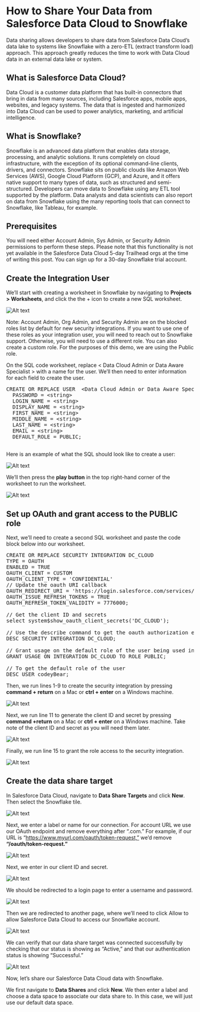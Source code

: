 # How to Share Your Data from Salesforce Data Cloud to Snowflake

Data sharing allows developers to share data from Salesforce Data Cloud’s data lake to systems like Snowflake with a zero-ETL (extract transform load) approach. This approach greatly reduces the time to work with Data Cloud data in an external data lake or system. 

## What is Salesforce Data Cloud?

Data Cloud is a customer data platform that has built-in connectors that bring in data from many sources, including Salesforce apps, mobile apps, websites, and legacy systems. The data that is ingested and harmonized into Data Cloud can be used to power analytics, marketing, and artificial intelligence. 

## What is Snowflake?

Snowflake is an advanced data platform that enables data storage, processing, and analytic solutions. It runs completely on cloud infrastructure, with the exception of its optional command-line clients, drivers, and connectors. Snowflake sits on public clouds like Amazon Web Services (AWS), Google Cloud Platform (GCP), and Azure, and it offers native support to many types of data, such as structured and semi-structured. Developers can move data to Snowflake using any ETL tool supported by the platform. Data analysts and data scientists can also report on data from Snowflake using the many reporting tools that can connect to Snowflake, like Tableau, for example. 

## Prerequisites

You will need either Account Admin, Sys Admin, or Security Admin permissions to perform these steps. Please note that this functionality is not yet available in the Salesforce Data Cloud 5-day Trailhead orgs at the time of writing this post. You can sign up for a 30-day Snowflake trial account. 

## Create the Integration User 

We’ll start with creating a worksheet in Snowflake by navigating to **Projects > Worksheets**, and click the the + icon to create a new SQL worksheet.

![Alt text](https://github.com/dlarregui/snowflakedatasharing/blob/4506abcbe2547e16d9210b4afad84d8d25095b49/image%20(5).png)

Note: Account Admin, Org Admin, and Security Admin are on the blocked roles list by default for new security integrations. If you want to use one of these roles as your integration user, you will need to reach out to Snowflake support. Otherwise, you will need to use a different role. You can also create a custom role. For the purposes of this demo, we are using the Public role. 

On the SQL code worksheet, replace < Data Cloud Admin or Data Aware Specialist > with a name for the user. We’ll then need to enter information for each field to create the user. 

<pre language='SQL'>
CREATE OR REPLACE USER  &lt;Data Cloud Admin or Data Aware Specialist&gt; 
  PASSWORD = &lt;string&gt;
  LOGIN_NAME = &lt;string&gt;
  DISPLAY_NAME = &lt;string&gt;
  FIRST_NAME = &lt;string&gt;
  MIDDLE_NAME = &lt;string&gt;
  LAST_NAME = &lt;string&gt;
  EMAIL = &lt;string&gt;
  DEFAULT_ROLE = PUBLIC;
  </pre>

  Here is an example of what the SQL should look like to create a user:

  ![Alt text](https://github.com/dlarregui/snowflakedatasharing/blob/main/image%20(26).png)

  We’ll then press the **play button** in the top right-hand corner of the worksheet to run the worksheet. 

 ![Alt text](https://github.com/dlarregui/snowflakedatasharing/blob/main/image%20(27).png)

 ## Set up OAuth and grant access to the PUBLIC role

 Next, we’ll need to create a second SQL worksheet and paste the code block below into our worksheet. 

 <pre language='SQL'>
CREATE OR REPLACE SECURITY INTEGRATION DC_CLOUD
TYPE = OAUTH
ENABLED = TRUE
OAUTH_CLIENT = CUSTOM
OAUTH_CLIENT_TYPE = 'CONFIDENTIAL'
// Update the oauth URI callback
OAUTH_REDIRECT_URI = 'https://login.salesforce.com/services/cdpSnowflakeOAuthCallback'
OAUTH_ISSUE_REFRESH_TOKENS = TRUE
OAUTH_REFRESH_TOKEN_VALIDITY = 7776000;

// Get the client ID and secrets
select system$show_oauth_client_secrets('DC_CLOUD');

// Use the describe command to get the oauth authorization endpoint
DESC SECURITY INTEGRATION DC_CLOUD;

// Grant usage on the default role of the user being used in Data Cloud
GRANT USAGE ON INTEGRATION DC_CLOUD TO ROLE PUBLIC;

// To get the default role of the user
DESC USER codeyBear;
</pre>

Then, we run lines 1-9 to create the security integration by pressing **command + return** on a Mac or **ctrl + enter** on a Windows machine. 

![Alt text](https://github.com/dlarregui/snowflakedatasharing/blob/main/image%20(28).png)

Next, we run line 11 to generate the client ID and secret by pressing **command +return** on a Mac or **ctrl + enter** on a Windows machine. Take note of the client ID and secret as you will need them later. 

![Alt text](https://github.com/dlarregui/snowflakedatasharing/blob/main/image%20(29).png)

Finally, we run line 15 to grant the role access to the security integration. 

![Alt text](https://github.com/dlarregui/snowflakedatasharing/blob/main/image%20(30).png)

## Create the data share target

In Salesforce Data Cloud, navigate to **Data Share Targets** and click **New**. Then select the Snowflake tile. 

![Alt text](https://github.com/dlarregui/snowflakedatasharing/blob/main/image%20(31).png)

Next, we enter a label or name for our connection. For account URL we use our OAuth endpoint and remove everything after “.com.” For example, if our URL is “https://www.myurl.com/oauth/token-request,” we’d remove **“/oauth/token-request.”**

![Alt text](https://github.com/dlarregui/snowflakedatasharing/blob/main/image%20(32).png)

Next, we enter in our client ID and secret.

![Alt text](https://github.com/dlarregui/snowflakedatasharing/blob/main/image%20(33).png)

We should be redirected to a login page to enter a username and password. 

![Alt text](https://github.com/dlarregui/snowflakedatasharing/blob/main/image%20(34).png)

Then we are redirected to another page, where we’ll need to click Allow to allow Salesforce Data Cloud to access our Snowflake account. 

![Alt text](https://github.com/dlarregui/snowflakedatasharing/blob/main/image%20(35).png)

We can verify that our data share target was connected successfully by checking that our status is showing as “Active,” and that our authentication status is showing “Successful.”

![Alt text](https://github.com/dlarregui/snowflakedatasharing/blob/main/image%20(36).png)

Now, let’s share our Salesforce Data Cloud data with Snowflake. 

We first navigate to **Data Shares** and click **New.** We then enter a label and choose a data space to associate our data share to. In this case, we will just use our default data space. 

